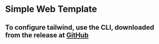 # Simple Web Template

## To configure tailwind, use the CLI, downloaded from the release at [GitHub](https://github.com/tailwindlabs/tailwindcss/releases/tag/v3.4.17)
